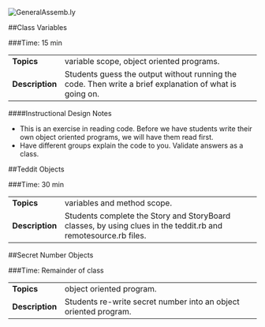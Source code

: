 ![GeneralAssemb.ly](http://studio.generalassemb.ly/GA_Slide_Assets/Exercise_icon_md.png)


##Class Variables

###Time: 15 min

| | |
| ------------- |:-------------|
| __Topics__ | variable scope, object oriented programs.  |
| __Description__| Students guess the output without running the code. Then write a brief explanation of what is going on. |



####Instructional Design Notes

*	This is an exercise in reading code. Before we have students write their own object oriented programs, we will have them read first.
*	Have different groups explain the code to you. Validate answers as a class.



##Teddit Objects

###Time: 30 min

| | |
| ------------- |:-------------|
| __Topics__ | variables and method scope. |
| __Description__| Students complete the Story and StoryBoard classes, by using clues in the teddit.rb and remotesource.rb files. |


##Secret Number Objects

###Time: Remainder of class

| | |
| ------------- |:-------------|
| __Topics__ | object oriented program. |
| __Description__|Students re-write secret number into an object oriented program.  |